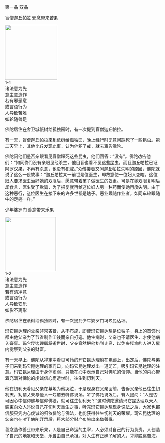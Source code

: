 第一品 双品

盲僧迦丘帕拉 邪念带来苦果

<div class="e2">
<img src="images/fjj-01-1.jpg" width="170" height="180"/>
<div>
1-1<br>
 诸法意为先<br>
 意主意造作<br>
 若有邪恶意<br>
 或言语行为<br>
 人导致苦难<br>
 如轮随兽足
</div>
</div>

佛陀居住在舍卫城祇树给孤独园时，有一次提到盲僧迦丘帕拉。

有一天，盲僧迦丘帕拉来到祇树给孤独园，晚上经行时无意间踩死了一些昆虫。第二天早上，其他比丘发现此事，认为他犯了戒，就去禀告佛陀。

佛陀问他们是否亲眼看见盲僧踩死这些昆虫，他们回答：“没有”。佛陀劝告他们：“如同你们没有亲眼见他杀生，他目盲也看不见这些昆虫，而且迦丘帕拉已证阿罗汉果，不再有杀念，他没有犯戒。”众僧接着又问迦丘帕拉失明的原因，佛陀就说了这么一段故事：“迦丘帕拉某一前世是位医生，却故意使一位妇人变瞎。这位妇人要求医生治好她的双眼后，愿意带着孩子做医生的奴隶。可是在她双眼复明后却食言，医生受了欺骗，为了报复就再给这位妇人另一种药而使她再度失明。由于这种恶行，这位医生在接下来的许多世都是瞎子。恶业跟随作业者，如同车轮跟随牛的足迹一样。”



少年婆罗门 善念带来乐果

<div class="e2">
<img src="images/fjj-01-2.jpg" width="166" height="177"/>
<div>
1-2<br>
 诸法意为先<br>
 意主意造作<br>
 若有清净意<br>
 或言语行为<br>
 人导致安乐<br>
 如影不离形
</div>
</div>

佛陀居住在祇树给孤独园时，有一次提到少年婆罗门玛它昆达理。

玛它昆达理的父亲非常吝啬，从不布施，即使玛它昆达理是位独子，身上的首饰也都由他父亲为了节省制作工钱而亲自打造。他生病时，父亲也不请医生，才使他病入膏肓。玛它昆达理即将逝世时，父亲竟然把他抬到走廊，以免来探病的人进入屋内觉察到父亲的财富。

有一天早上，佛陀从禅定中看见可怜的玛它昆达理躺在走廊上，出定后，佛陀与弟子们来到玛它昆达理的家门口，向玛它昆达理发出一道光芒，吸引玛它昆达理的注意。玛它昆达理由于身体虚弱，只能在心中表示自己对佛陀的信仰。当他的内心带着充满对佛陀的虔诚信心而逝世时，往生到忉利天。

他在忉利天看见父亲在墓地为他哭泣，于是现身在父亲面前，告诉父亲他已往生忉利天，劝请父亲与他人一起前去听佛说法。听了佛陀说法后，有人提问：“人是否可因心中信仰佛与信仰佛法，就可往生忉利天？”这时佛陀邀请玛它昆达理以天人装束向众人述说自己在忉利天重生之事，听完玛它昆达理现身说法之后，大家也都信服只凭内心虔诚的归依佛陀与佛法，也能获得往生忉利天的荣耀。玛它昆达理的父亲也在听了佛陀开示后，将大部分财产布施出来做善事。

善念造作善业带来乐果，人是自己命运的主宰，人必须对自己的行为负责。人创造了自己的地狱和天堂，乐苦由自己承担。对人生有正确了解的人，才能脱离苦海。

